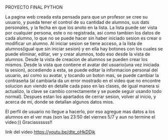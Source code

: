 PROYECTO FINAL PYTHON

La pagina web creada esta pensada para que un profesor se cree su usuario, y pueda tener el control de su cantidad de alumnos, sus dats personales, y la fecha en que los anoto en la lista. La lista puede ser vista por cualquier persona, este o no registrada, asi como tambien los datos de cada alumno, lo que no se puede hacer sin haber iniciado sesion es crear o modificar un alumno.
Al iniciar sesion se tiene acceso, a la lista de alumnos(igual que sin iniciar sesion) y en ella hay botones con los cuales se puede eliminar, editar, ver y crear alumnos, todo eso desde la vista de alumnos. 
Desde la vista de creacion de alumnos se pueden crear los mismos.
Desde la vista que contiene el avatar del usuario(una vez iniciada la sesion), accediendo a esta, se puede editar la informacion personal del usuario, asi como su avatar, y tocando un boton mas, se puede cambiar la contraseña (al cambiarla da un error mostrado en el video que no encontre solucion aun viendo en detalle cada paso en las clases, de igual manera si actualizo, la clave se cambio correctamente y se puede seguir usando todo normal).
Despues estan los apartados de cerrar sesion, volver al inicio, y acerca de mi, donde se detallan algunos datos mios.


El perfil de usuario no llegue a hacerlo, por eso agregue mas datos a los alumnos en el ver mas (son las 23:50 del viernes 5/7 y aun no termine el video:))
Graciassssss!!

link del video https://youtu.be/dte_oHkDDjk